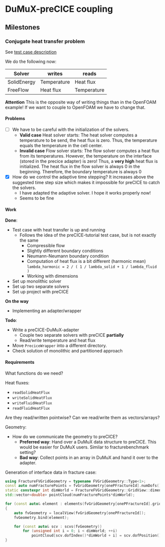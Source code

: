 # DuMuX-preCICE coupling

## Milestones

### Conjugate heat transfer problem 

See [test case description](dumux_test_case.md#conjugate-heat-transfer) 


We do the following now:

| Solver | writes | reads |
| ------ | ------ | ----- |
| SolidEnergy | Temperature | Heat flux |
| FreeFlow | Heat flux | Temperature |

**Attention**
This is the opposite way of writing things than in the OpenFOAM example! If we want to couple to OpenFOAM we have to change that.

#### Problems

-[ ] We have to be careful with the initialization of the solvers. 
    - **Valid case** Heat solver starts: The heat solver computes a temperature to be send, the heat flux is zero. Thus, the temperature equals the temperature in the cell center.
    - **Invalid case** Flow solver starts: The flow solver computes a heat flux from its temperatures. However, the temperature on the interface (stored in the precice adapter) is zero! Thus, a **very high** heat flux is initialized.
 The heat flux in the flow solver is always 0 in the beginning. Therefore, the boundary temperature is always 0
-[x] How do we control the adaptive time stepping? It increases above the suggested time step size which makes it impossible for preCICE to catch the solvers.
    - I have adapted the adaptive solver. I hope it works properly now!
    - Seems to be fine


#### Work 

**Done**:

- Test case with heat transfer is up and running
    - Follows the idea of the preCICE-tutorial test case, but is not exactly the same
        - Compressible flow
        - Slightly different boundary conditions
        - Neumann-Neumann boundary condition
        - Computation of heat flux is a bit different (harmonic mean) `lambda_harmonic = 2 / ( 1 / lambda_solid + 1 / lambda_fluid )`
        - Working with dimensions
- Set up monolithic solver
- Set up two separate solvers
- Set up project with preCICE

**On the way**

- Implementing an adapter/wrapper

**Todo**:

- Write a preCICE-DuMuX-adapter
    - Couple two separate solvers with preCICE **partially**
    - Read/write temperature and heat flux
- Move `PreciceWrapper` into a different directory.
- Check solution of monolithic and partitioned approach

#### Requirements

What functions do we need?

Heat fluxes:

- `readSolidHeatFlux`
- `writeSolidHeatFlux`
- `writeFluidHeatFlux`
- `readFluidHeatFlux`

Are they read/written pointwise? Can we read/write them as vectors/arrays?

Geometry:

- How do we communicate the geometry to preCICE? 
    - **Preferred way**: Hand over a DuMuX data structure to preCICE. This would be easier for DuMuX users. Similar to fracturebenchmark setting?
    - **Bad way**: Collect points in an array in DuMuX and hand it over to the adapter.

Generation of interface data in fracture case:
```c++
using FractureFVGridGeometry = typename FVGridGeometry::Type<1>;
const auto numFracturePoints = fvGridGeometry[onePFractureId].numDofs();
static constexpr int dimWorld = FractureFVGridGeometry::GridView::dimensionworld;
std::vector<double> pointCloud(numFracturePoints*dimWorld);

for (const auto& element : elements(fvGridGeometry[onePFractureId].gridView()))
{
    auto fvGeometry = localView(fvGridGeometry[onePFractureId]);
    fvGeometry.bind(element);

    for (const auto& scv : scvs(fvGeometry))
        for (unsigned int i = 0; i < dimWorld; ++i)
            pointCloud[scv.dofIndex()*dimWorld + i] = scv.dofPosition()[i];
}
```

